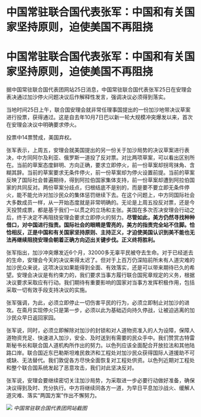 # 中国常驻联合国代表张军：中国和有关国家坚持原则，迫使美国不再阻挠

# 中国常驻联合国代表张军：中国和有关国家坚持原则，迫使美国不再阻挠

据中国常驻联合国代表团网站25日消息，中国常驻联合国代表张军25日在安理会表决通过加沙停火问题决议后作解释性发言，强调决议必须得到落实。

当地时间25日上午，联合国安理会就非常任理事国提出的一份加沙地带决议草案进行投票，获得通过。这是自去年10月7日巴以新一轮大规模冲突爆发以来，首次在安理会决议中明确要求停火。

投票中14票赞成，美国弃权。

张军表示，上周五，安理会就美国提出的另一份关于加沙局势的决议草案进行表决，中方同阿尔及利亚、俄罗斯一道投了反对票。对比两项草案，可以看出区别所在。当前的草案态度鲜明、方向正确，要求立即停火，前一份草案却拐弯抹角、含糊其辞。当前的草案要求无条件停火，前一份草案却为停火设置前提。当前的草案反映了国际社会普遍期待，得到阿拉伯国家集体支持，前一份草案却遭到阿拉伯国家的共同反对。两份草案分歧点，归根结底不是别的，而是要不要立即无条件停火，能不能允许对加沙民众的集体惩罚继续下去。在这个问题上，中方同国际社会大多数成员一样，从一开始态度就是非常明确的。无论是上周五投反对票，还是今天投赞成票，都是基于我们一以贯之的立场和主张。美国在多次否决安理会行动之后，终于决定不再阻挠安理会要求立即停火的努力。**尽管如此，美方仍然寻找种种借口，对中国进行指责。国际社会的眼睛是雪亮的，美方的指责完全站不住脚。恰恰相反，正是中国和有关国家坚持原则、主持正义，才迫使美国认识到美不能也无法再继续阻挠安理会朝着正确方向迈出关键步伐。正义终将胜利。**

张军指出，加沙冲突爆发近6个月，32000多无辜平民被夺去生命。对于已经逝去的生命，安理会今天的决议来得太迟了。但对于上百万仍深陷前所未有人道灾难的加沙民众来说，这项决议如果能得到全面、有效落实，还是可以带来期待已久的希望。安理会决议是有约束力的，我们要求当事方履行联合国宪章规定的义务，根据决议要求采取应有行动。我们期待有重要影响的国家对当事方发挥积极作用，包括采取一切有效手段支持决议的实施。

张军强调，为此，必须立即停止一切伤害平民的行为，必须立即制止对加沙的进攻。在斋月实现停火只是第一步，必须以此为基础迈向持久停战，让被迫逃离的加沙民众早日返回家园。

张军说，同时，必须立即解除对加沙的封锁和对人道物资准入的人为设障，保障人道物资充足、快速进入加沙，安全、及时送到有需要的民众手中。我们赞赏古特雷斯秘书长和联合国人道机构所作出的努力。以色列应该全面配合开放拉法和其他陆路口岸。联合国近东巴勒斯坦难民救济和工程处对加沙民众获得国际人道援助不可或缺、无法替代。我们敦促各方尽快全面恢复对工程处供资。以色列近期对工程处和整个联合国系统发起了恶意攻击，我们对此坚决反对。

张军说，安理会要继续密切关注加沙局势，为采取进一步必要行动做好准备，确保决议得到及时、充分执行。中方将继续同各方一道，为早日平息加沙战火、缓解人道灾难、落实“两国方案”作出不懈努力。

![](https://inews.gtimg.com/om_bt/OOZL9suaCvLsgGbHDN8ZpSiWtGPfHKoyqiJ2dn7Io7On4AA/1000)
_中国常驻联合国代表团网站截图_

